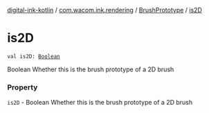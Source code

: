 [digital-ink-kotlin](../../index.md) / [com.wacom.ink.rendering](../index.md) / [BrushPrototype](index.md) / [is2D](./is2-d.md)

# is2D

`val is2D: `[`Boolean`](https://kotlinlang.org/api/latest/jvm/stdlib/kotlin/-boolean/index.html)

Boolean Whether this is the brush prototype of a 2D brush

### Property

`is2D` - Boolean Whether this is the brush prototype of a 2D brush